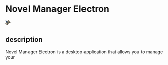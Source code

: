 # Novel Manager Electron
<img src='src/assets/icon.png' alt="icon" width="16" height="16"> 

## description
Novel Manager Electron is a desktop application that allows you to manage your 
